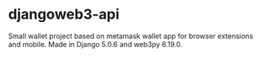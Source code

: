 # djangoweb3-api

Small wallet project based on metamask wallet app for browser extensions and mobile.
Made in Django 5.0.6 and web3py 6.19.0.
